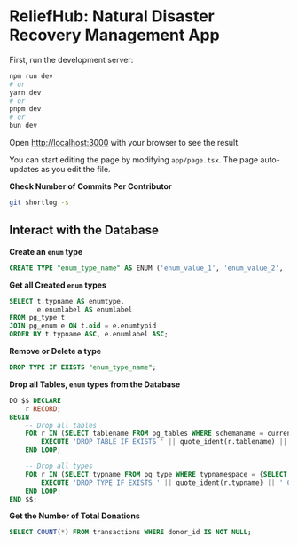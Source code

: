 # ReliefHub: Natural Disaster Recovery Management App

First, run the development server:

```bash
npm run dev
# or
yarn dev
# or
pnpm dev
# or
bun dev
```

Open [http://localhost:3000](http://localhost:3000) with your browser to see the result.

You can start editing the page by modifying `app/page.tsx`. The page auto-updates as you edit the file.

**Check Number of Commits Per Contributor**
```bash
git shortlog -s
```
## Interact with the Database
**Create an `enum` type**
```sql
CREATE TYPE "enum_type_name" AS ENUM ('enum_value_1', 'enum_value_2', 'enum_value_3');
```
**Get all Created `enum` types**
```sql
SELECT t.typname AS enumtype, 
       e.enumlabel AS enumlabel
FROM pg_type t 
JOIN pg_enum e ON t.oid = e.enumtypid  
ORDER BY t.typname ASC, e.enumlabel ASC;
```
**Remove or Delete a type**
```sql
DROP TYPE IF EXISTS "enum_type_name";
```
**Drop all Tables, `enum` types from the Database**
```sql
DO $$ DECLARE
    r RECORD;
BEGIN
    -- Drop all tables
    FOR r IN (SELECT tablename FROM pg_tables WHERE schemaname = current_schema()) LOOP
        EXECUTE 'DROP TABLE IF EXISTS ' || quote_ident(r.tablename) || ' CASCADE';
    END LOOP;

    -- Drop all types
    FOR r IN (SELECT typname FROM pg_type WHERE typnamespace = (SELECT oid FROM pg_namespace WHERE nspname = current_schema())) LOOP
        EXECUTE 'DROP TYPE IF EXISTS ' || quote_ident(r.typname) || ' CASCADE';
    END LOOP;
END $$;
```
**Get the Number of Total Donations**
```sql
SELECT COUNT(*) FROM transactions WHERE donor_id IS NOT NULL;
```
